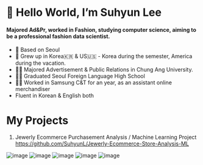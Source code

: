 # 👋 Hello World, I’m Suhyun Lee
#### Majored Ad&Pr, worked in Fashion, studying computer science, aiming to be a professional fashion data scientist.

- 🏡 Based on Seoul
- 🧒 Grew up in Korea🇰🇷 & US🇺🇸 - Korea during the semester, America during the vacation.
- 👩‍🎓 Majored Advertisement & Public Relations in Chung Ang University.
- 👩‍🎓 Graduated Seoul Foreign Language High School
- 🤵‍♀️ Worked in Samsung C&T for an year, as an assistant online merchandiser
- Fluent in Korean & English both

# My Projects
1. Jewerly Ecommerce Purchasement Analysis / Machine Learning Project
https://github.com/SuhyunL/Jewerly-Ecommerce-Store-Analysis-ML

![image](https://user-images.githubusercontent.com/75061420/121826612-955dbe00-ccf3-11eb-8e28-e94c6a2b2eb4.png)
![image](https://user-images.githubusercontent.com/75061420/121826644-c1793f00-ccf3-11eb-9c58-70bd50395d30.png)
![image](https://user-images.githubusercontent.com/75061420/121826670-ea013900-ccf3-11eb-95f4-1a465ac47301.png)
![image](https://user-images.githubusercontent.com/75061420/121826659-d3f37880-ccf3-11eb-8b6f-ca64bb005ee1.png)
![image](https://user-images.githubusercontent.com/75061420/121826681-000ef980-ccf4-11eb-8e79-c355c7791089.png)





<!---
SuhyunL/SuhyunL is a ✨ special ✨ repository because its `README.md` (this file) appears on your GitHub profile.
You can click the Preview link to take a look at your changes.
--->
